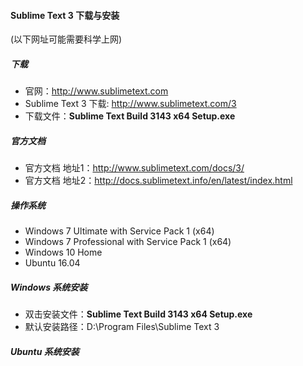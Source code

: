 
#### Sublime Text 3 下载与安装

(以下网址可能需要科学上网)

##### 下载
* 官网：http://www.sublimetext.com
* Sublime Text 3 下载: http://www.sublimetext.com/3
* 下载文件：**Sublime Text Build 3143 x64 Setup.exe**

##### 官方文档
* 官方文档 地址1：http://www.sublimetext.com/docs/3/
* 官方文档 地址2：http://docs.sublimetext.info/en/latest/index.html

##### 操作系统
* Windows 7 Ultimate with Service Pack 1 (x64)
* Windows 7 Professional with Service Pack 1 (x64)
* Windows 10 Home
* Ubuntu 16.04

##### Windows 系统安装
* 双击安装文件：**Sublime Text Build 3143 x64 Setup.exe**
* 默认安装路径：D:\Program Files\Sublime Text 3

##### Ubuntu 系统安装
